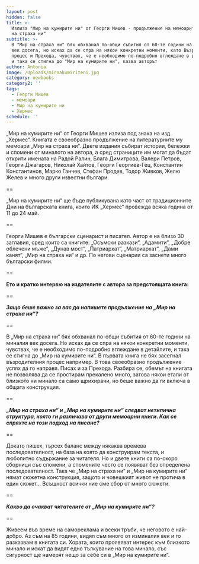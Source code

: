 ```yaml
---
layout: post
hidden: false
title: >-
  Излиза "Мир на кумирите ни" от Георги Мишев - продължение на мемоарите му "Мир
  на страха ни"
subtitle: >-
  В "Мир на страха ни" бях обхванал по-общи събития от 60-те години на миналия
  век досега, но исках да се спра на някои конкретни моменти, като Възродителния
  процес и Прехода, чувствах, че е необходимо по-подробно вглеждане в детайлите
  и така се стигна до "Мир на кумирите ни", казва авторът
author: Antonia
image: /Uploads/mirnakumiriteni.jpg
category: newbooks
category2: ''
tags:
  - Георги Мишев
  - мемоари
  - Мир на кумирите ни
  - Хермес
schedule: ''
---
```

„Мир на кумирите ни“ от Георги Мишев излиза под знака на изд. „Хермес“. Книгата е своеобразно продължение на литературните му мемоари „Мир на страха ни“. Двете издания събират истории, бележки и спомени от миналото на автора, а сред страниците им могат да бъдат открити имената на Радой Ралин, Блага Димитрова, Валери Петров, Георги Джагаров, Николай Хайтов, Георги Георгиев-Гец, Константин Константинов, Марко Ганчев, Стефан Продев, Тодор Живков, Желю Желев и много други известни българи. 

\==

„Мир на кумирите ни“ ще бъде публикувана като част от традиционните Дни на българската книга, които ИК „Хермес“ провежда всяка година от 11 до 24 май.

\==

Георги Мишев е български сценарист и писател. Автор е на близо 30 заглавия, сред които са книгите: „Осъмски разкази“, „Адамити“, „Добре облечени мъже“, „Дунав мост“, „Патриархат“, „Матриархат“, „Дами канят“, „Мир на страха ни“ и др. По негови сценарии са заснети много български филми.

\==

**Ето и кратко интервю на издателите с автора за предстоящата книга:**

\==

_**Защо беше важно за вас да напишете продължение на „Мир на страха ни“?**_

\==

В „Мир на страха ни“ бях обхванал по-общи събития от 60-те години на миналия век досега. Но исках да се спра на някои конкретни моменти, чувствах, че е необходимо по-подробно вглеждане в детайлите, и така се стигна до „Мир на кумирите ни“. В първата книга не бях засегнал възродителния процес например. В това своеобразно продължение успях да го направя. Писах и за Прехода. Разбира се, обемът на книгата не позволява да се простирам прекалено много, затова някои етапи от близкото ни минало са само щрихирани, но беше важно да ги включа в общата конструкция.

\==

_**„Мир на страха ни“ и „Мир на кумирите ни“ следват нетипична структура, която ги различава от други мемоарни книги. Как се спряхте на този подход на писане?**_

\==

Докато пишех, търсех баланс между някаква времева последователност, на база на която да конструирам текста, и любопитно съдържание за читателя. Но и двете книги са по-скоро сборници със спомени, а спомените често се появяват без определена последователност. Така че „Мир на страха ни“ и „Мир на кумирите ни“ нямат сюжетна конструкция, защото и човешкият живот не протича в един сюжет... Всъщност всички ние сме сбор от много сюжети.

\==

_**Какво да очакват читателите от „Мир на кумирите ни“?**_

\==

Живеем във време на самореклама и всеки тръби, че неговото е най-добро. Аз съм на 85 години, видял съм много от изминалия век и го разказвам в книгата си. Хората, които проявяват интерес към близкото минало и искат да видят едно тълкувание на това минало, със сигурност ще намерят нещо за себе си в „Мир на кумирите ни“.

